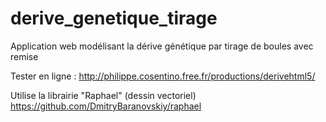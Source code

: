 # derive_genetique_tirage
Application web modélisant la dérive génétique par tirage de boules avec remise

Tester en ligne :
http://philippe.cosentino.free.fr/productions/derivehtml5/

Utilise la librairie "Raphael" (dessin vectoriel)
https://github.com/DmitryBaranovskiy/raphael
